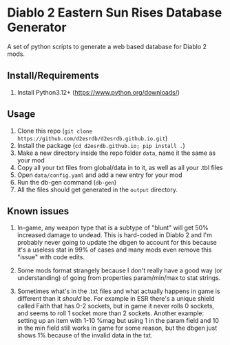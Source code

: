 # Diablo 2 Eastern Sun Rises Database Generator

A set of python scripts to generate a web based database for Diablo 2 mods.

## Install/Requirements

1. Install Python3.12+ (https://www.python.org/downloads/)

## Usage

1. Clone this repo (`git clone https://github.com/d2esrdb/d2esrdb.github.io.git`)
2. Install the package (`cd d2esrdb.github.io; pip install .`)
2. Make a new directory inside the repo folder `data`, name it the same as your mod
3. Copy all your txt files from global/data in to it, as well as all your .tbl files
4. Open `data/config.yaml` and add a new entry for your mod
5. Run the db-gen command (`db-gen`)
6. All the files should get generated in the `output` directory.

## Known issues

1. In-game, any weapon type that is a subtype of "blunt" will get 50% increased damage to undead.
This is hard-coded in Diablo 2 and I'm probably never going to update the dbgen to account for this
because it's a useless stat in 99% of cases and many mods even remove this "issue" with code edits.

2. Some mods format strangely because I don't really have a good way (or understanding) of going
from properties param/min/max to stat strings.

3. Sometimes what's in the .txt files and what actually happens in game is different than it
*should* be. For example in ESR there's a unique shield called Faith that has 0-2 sockets, but in
game it never rolls 0 sockets, and seems to roll 1 socket more than 2 sockets. Another example:
setting up an item with 1-10 %mag but using 1 in the param field and 10 in the min field still
works in game for some reason, but the dbgen just shows 1% because of the invalid data in the txt.
